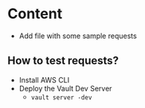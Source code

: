 # Content
* Add file with some sample requests


## How to test requests?
* Install AWS CLI
* Deploy the Vault Dev Server
    * `vault server -dev`